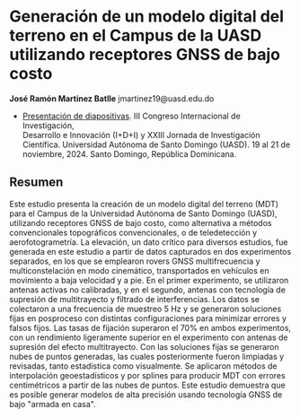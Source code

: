 # Generación de un modelo digital del terreno en el Campus de la UASD utilizando receptores GNSS de bajo costo

__José Ramón Martinez Batlle__
jmartinez19\@uasd.edu.do

- [Presentación de diapositivas](https://geofis.github.io/mdt-campus-uasd-gnss-bajo-costo/presentaciones/III-Congreso-IDI-XXIII-JIC-nov24.html). III Congreso Internacional de Investigación, <br> Desarrollo e Innovación (I+D+I) y XXIII Jornada de Investigación Científica. Universidad Autónoma de Santo Domingo (UASD). 19 al 21 de noviembre, 2024. Santo Domingo, República Dominicana.

## Resumen

Este estudio presenta la creación de un modelo digital del terreno (MDT) para el Campus de la Universidad Autónoma de Santo Domingo (UASD), utilizando receptores GNSS de bajo costo, como alternativa a métodos convencionales topográficos convencionales, o de teledetección y aerofotogrametría. La elevación, un dato crítico para diversos estudios, fue generada en este estudio a partir de datos capturados en dos experimentos separados, en los que se emplearon rovers GNSS multifrecuencia y multiconstelación en modo cinemático, transportados en vehículos en movimiento a baja velocidad y a pie. En el primer experimento, se utilizaron antenas activas no calibradas, y en el segundo, antenas con tecnología de supresión de multitrayecto y filtrado de interferencias. Los datos se colectaron a una frecuencia de muestreo 5 Hz y se generaron soluciones fijas en posproceso con distintas configuraciones para minimizar errores y falsos fijos. Las tasas de fijación superaron el 70% en ambos experimentos, con un rendimiento ligeramente superior en el experimento con antenas de supresión del efecto multitrayecto. Con las soluciones fijas se generaron nubes de puntos generadas, las cuales posteriormente fueron limpiadas y revisadas, tanto estadística como visualmente. Se aplicaron métodos de interpolación geoestadísticos y por splines para producir MDT con errores centimétricos a partir de las nubes de puntos. Este estudio demuestra que es posible generar modelos de alta precisión usando tecnología GNSS de bajo "armada en casa".
